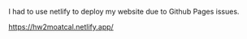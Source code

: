 I had to use netlify to deploy my website due to Github Pages issues.

https://hw2moatcal.netlify.app/

